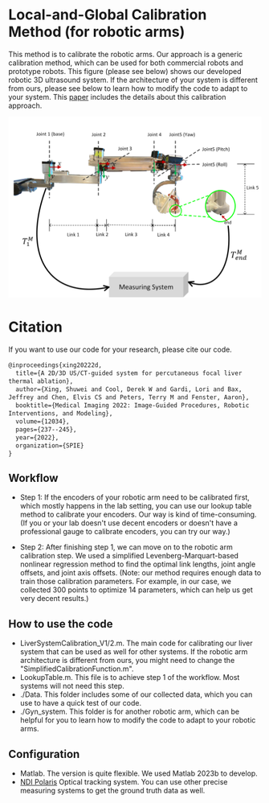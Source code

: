 # Local-and-Global Calibration Method (for robotic arms)
This method is to calibrate the robotic arms. Our approach is a generic calibration method, which can be used for both commercial robots and prototype robots. This figure (please see below) shows our developed robotic 3D ultrasound system. If the architecture of your system is different from ours, please see below to learn how to modify the code to adapt to your system. This [paper](https://www.spiedigitallibrary.org/conference-proceedings-of-spie/12034/1203413/A-2D-3D-US-CT-guided-system-for-percutaneous-focal/10.1117/12.2612085.full?webSyncID=a0ce46e9-e6ec-7a49-dab6-a0cbad059329&sessionGUID=ad883c9d-902b-c999-3ced-268bead49a28) includes the details about this calibration approach. 


<p align="center"><img src="imgs/2021_SPIE_P2_3.png" width="700px"/></p>

# Citation
If you want to use our code for your research, please cite our code.
```
@inproceedings{xing20222d,
  title={A 2D/3D US/CT-guided system for percutaneous focal liver thermal ablation},
  author={Xing, Shuwei and Cool, Derek W and Gardi, Lori and Bax, Jeffrey and Chen, Elvis CS and Peters, Terry M and Fenster, Aaron},
  booktitle={Medical Imaging 2022: Image-Guided Procedures, Robotic Interventions, and Modeling},
  volume={12034},
  pages={237--245},
  year={2022},
  organization={SPIE}
}
```

## Workflow
- Step 1: If the encoders of your robotic arm need to be calibrated first, which mostly happens in the lab setting, you can use our lookup table method to calibrate your encoders.
Our way is kind of time-consuming. (If you or your lab doesn't use decent encoders or doesn't have a professional gauge to calibrate encoders, you can try our way.)

- Step 2: After finishing step 1, we can move on to the robotic arm calibration step. We used a simplified Levenberg-Marquart-based nonlinear regression method to find the optimal link lengths, joint angle offsets, and joint axis offsets. (Note: our method requires enough data to train those calibration parameters. For example, in our case, we collected 300 points to optimize 14 parameters, which can help us get very decent results.)

## How to use the code
- LiverSystemCalibration_V1/2.m. The main code for calibrating our liver system that can be used as well for other systems. If the robotic arm architecture is different from ours, you might need to change the "SimplifiedCalibrationFunction.m".
- LookupTable.m. This file is to achieve step 1 of the workflow. Most systems will not need this step. 
- ./Data. This folder includes some of our collected data, which you can use to have a quick test of our code.
- ./Gyn_system. This folder is for another robotic arm, which can be helpful for you to learn how to modify the code to adapt to your robotic arms.

## Configuration
- Matlab. The version is quite flexible. We used Matlab 2023b to develop.
- [NDI Polaris](https://www.ndigital.com/optical-navigation-technology/polaris-vega-vt/) Optical tracking system. You can use other precise measuring systems to get the ground truth data as well.


